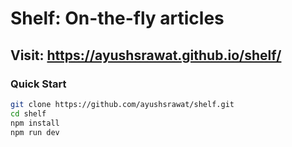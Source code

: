 # Shelf: On-the-fly articles

## Visit: https://ayushsrawat.github.io/shelf/

### Quick Start

```bash
git clone https://github.com/ayushsrawat/shelf.git
cd shelf
npm install
npm run dev
```
